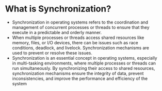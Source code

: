 
# What is Synchronization?

- Synchronization in operating systems refers to the coordination and management of concurrent processes or threads to ensure that they execute in a predictable and orderly manner.
- When multiple processes or threads access shared resources like memory, files, or I/O devices, there can be issues such as race conditions, deadlock, and livelock. Synchronization mechanisms are used to prevent or resolve these issues.
- Synchronization is an essential concept in operating systems, especially in multi-tasking environments, where multiple processes or threads can run simultaneously. By synchronizing their access to shared resources, synchronization mechanisms ensure the integrity of data, prevent inconsistencies, and improve the performance and efficiency of the system

